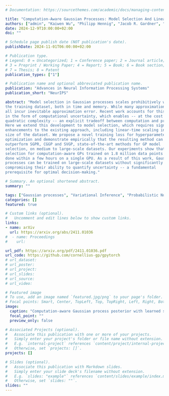 ```yaml
---
# Documentation: https://sourcethemes.com/academic/docs/managing-content/

title: "Computation-Aware Gaussian Processes: Model Selection And Linear-Time Inference"
authors: ["admin", "Kaiwen Wu", "Philipp Hennig", "Jacob R. Gardner", "Geoff Pleiss", "John P. Cunningham"]
date: 2024-12-9T10:00:00+02:00
doi: ""

# Schedule page publish date (NOT publication's date).
publishDate: 2024-11-01T06:00:00+02:00

# Publication type.
# Legend: 0 = Uncategorized; 1 = Conference paper; 2 = Journal article;
# 3 = Preprint / Working Paper; 4 = Report; 5 = Book; 6 = Book section;
# 7 = Thesis; 8 = Patent
publication_types: ["1"]

# Publication name and optional abbreviated publication name.
publication: "Advances in Neural Information Processing Systems"
publication_short: "NeurIPS"

abstract: "Model selection in Gaussian processes scales prohibitively with the size of
the training dataset, both in time and memory. While many approximations exist,
all incur inevitable approximation error. Recent work accounts for this error
in the form of computational uncertainty, which enables -- at the cost of
quadratic complexity -- an explicit tradeoff between computation and precision.
Here we extend this development to model selection, which requires significant
enhancements to the existing approach, including linear-time scaling in the
size of the dataset. We propose a novel training loss for hyperparameter
optimization and demonstrate empirically that the resulting method can
outperform SGPR, CGGP and SVGP, state-of-the-art methods for GP model
selection, on medium to large-scale datasets. Our experiments show that model
selection for computation-aware GPs trained on 1.8 million data points can be
done within a few hours on a single GPU. As a result of this work, Gaussian
processes can be trained on large-scale datasets without significantly
compromising their ability to quantify uncertainty -- a fundamental
prerequisite for optimal decision-making."

# Summary. An optional shortened abstract.
summary: ""

tags: ["Gaussian processes", "Variational Inference", "Probabilistic Numerics", "Numerical Analysis"]
categories: []
featured: true

# Custom links (optional).
#   Uncomment and edit lines below to show custom links.
links:
- name: arXiv
  url: https://arxiv.org/abs/2411.01036
#  - name: Proceedings
#    url:

url_pdf: https://arxiv.org/pdf/2411.01036.pdf
url_code: https://github.com/cornellius-gp/gpytorch
# url_dataset:
# url_poster:
# url_project:
# url_slides: 
# url_source:
# url_video: 

# Featured image
# To use, add an image named `featured.jpg/png` to your page's folder.
# Focal points: Smart, Center, TopLeft, Top, TopRight, Left, Right, BottomLeft, Bottom, BottomRight.
image:
  caption: "Computation-aware Gaussian process posterior with learned sparse actions after training."
  focal_point: ""
  preview_only: false

# Associated Projects (optional).
#   Associate this publication with one or more of your projects.
#   Simply enter your project's folder or file name without extension.
#   E.g. `internal-project` references `content/project/internal-project/index.md`.
#   Otherwise, set `projects: []`.
projects: []

# Slides (optional).
#   Associate this publication with Markdown slides.
#   Simply enter your slide deck's filename without extension.
#   E.g. `slides: "example"` references `content/slides/example/index.md`.
#   Otherwise, set `slides: ""`.
slides: ""
---
```

